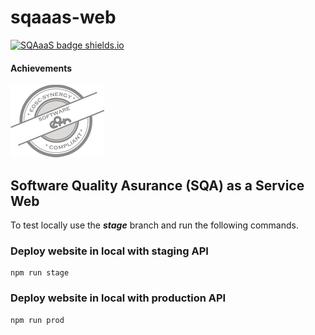 # sqaaas-web

[![SQAaaS badge shields.io](https://img.shields.io/badge/sqaaas%20software-silver-lightgrey)](https://api.eu.badgr.io/public/assertions/DQqj3BNQRaGMTorg-pOAow "SQAaaS silver badge achieved")

#### Achievements 
[![SQAaaS badge](https://github.com/EOSC-synergy/SQAaaS/raw/master/badges/badges_150x116/badge_software_silver.png)]([https://eu.badgr.com/public/assertions/bw3v-fVCR6eJoMjwG11afw](https://api.eu.badgr.io/public/assertions/DQqj3BNQRaGMTorg-pOAow) "SQAaaS silver badge achieved")

## Software Quality Asurance (SQA) as a Service Web


To test locally use the **_stage_** branch and run the following commands.

### Deploy website in local with staging API

```
npm run stage
```

### Deploy website in local with production API

```
npm run prod
```

